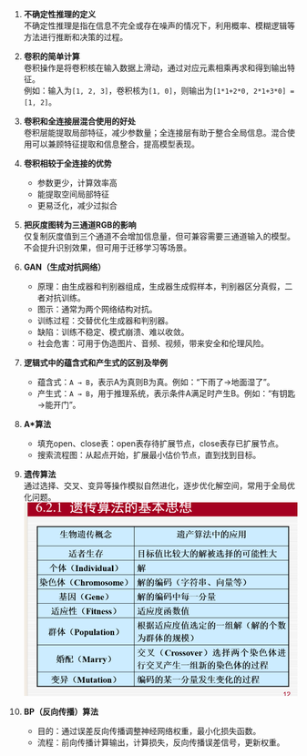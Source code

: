 1. **不确定性推理的定义**  
    不确定性推理是指在信息不完全或存在噪声的情况下，利用概率、模糊逻辑等方法进行推断和决策的过程。

2. **卷积的简单计算**  
    卷积操作是将卷积核在输入数据上滑动，通过对应元素相乘再求和得到输出特征。  
    例如：输入为`[1, 2, 3]`，卷积核为`[1, 0]`，则输出为`[1*1+2*0, 2*1+3*0] = [1, 2]`。

3. **卷积和全连接层混合使用的好处**  
    卷积层能提取局部特征，减少参数量；全连接层有助于整合全局信息。混合使用可以兼顾特征提取和信息整合，提高模型表现。

4. **卷积相较于全连接的优势**  
    - 参数更少，计算效率高  
    - 能提取空间局部特征  
    - 更易泛化，减少过拟合

5. **把灰度图转为三通道RGB的影响**  
    仅复制灰度值到三个通道不会增加信息量，但可兼容需要三通道输入的模型。不会提升识别效果，但可用于迁移学习等场景。

6. **GAN（生成对抗网络）**  
    - 原理：由生成器和判别器组成，生成器生成假样本，判别器区分真假，二者对抗训练。  
    - 图示：通常为两个网络结构对抗。  
    - 训练过程：交替优化生成器和判别器。  
    - 缺陷：训练不稳定、模式崩溃、难以收敛。  
    - 社会危害：可用于伪造图片、音频、视频，带来安全和伦理风险。

7. **逻辑式中的蕴含式和产生式的区别及举例**  
    - 蕴含式：`A → B`，表示A为真则B为真。例如：“下雨了→地面湿了”。  
    - 产生式：`A → B`，用于推理系统，表示条件A满足时产生B。例如：“有钥匙→能开门”。

8. **A*算法**  
    - 填充open、close表：open表存待扩展节点，close表存已扩展节点。  
    - 搜索流程图：从起点开始，扩展最小估价节点，直到找到目标。

9. **遗传算法**  
    通过选择、交叉、变异等操作模拟自然进化，逐步优化解空间，常用于全局优化问题。
    ![alt text](image-33.png)

10. **BP（反向传播）算法**  
     - 目的：通过误差反向传播调整神经网络权重，最小化损失函数。  
     - 流程：前向传播计算输出，计算损失，反向传播误差信号，更新权重。
